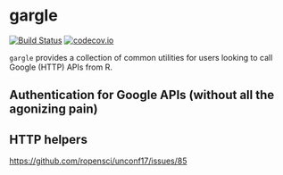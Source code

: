 # gargle 

[![Build Status](https://travis-ci.org/r-lib/gargle.svg?branch=master)](https://travis-ci.org/r-lib/gargle)
[![codecov.io](https://codecov.io/github/r-lib/gargle/coverage.svg?branch=master)](https://codecov.io/github/r-lib/gargle?branch=master)

`gargle` provides a collection of common utilities for users looking to call
Google (HTTP) APIs from R.

## Authentication for Google APIs (without all the agonizing pain)

## HTTP helpers

https://github.com/ropensci/unconf17/issues/85
